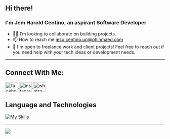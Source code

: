 <h2>Hi there!</h2>
<h3> I'm Jem Harold Centino, an aspirant Software Developer</h3>

- 👨‍💻 I’m looking to collaborate on building projects.
- 📫 How to reach me [jeso.centino.up@phinmaed.com](jeso.centino.up@phinmaed.com)
- 💼 I'm open to freelance work and client projects! Feel free to reach out if you need help with your tech ideas or development needs.

<hr/>

## Connect With Me:
<a href="https://www.facebook.com/kawuudesu" target="_blank">
  <img align="center" src="https://raw.githubusercontent.com/rahuldkjain/github-profile-readme-generator/master/src/images/icons/Social/facebook.svg" alt="facebook.com" height="30" width="40" />
</a>

<a href="https://www.instagram.com/_kawuuu/" target="_blank">
  <img align="center" src="https://raw.githubusercontent.com/rahuldkjain/github-profile-readme-generator/master/src/images/icons/Social/instagram.svg" alt="instagram.com" height="30" width="40" />
</a>

<a href="https://wa.me/09464604037" target="_blank">
  <img align="center" src="https://raw.githubusercontent.com/rahuldkjain/github-profile-readme-generator/master/src/images/icons/Social/whatsapp.svg" alt="whatsapp.com" height="30" width="40" />
</a>


## Language and Technologies

[![My Skills](https://skillicons.dev/icons?i=git,html,css,figma,unity,cs,kotlin,java,flutter,laravel,py,docker,php,androidstudio,mongodb)](https://skillicons.dev)

<hr/>

![](http://github-profile-summary-cards.vercel.app/api/cards/profile-details?username=kawudiv&theme=nord_dark)
